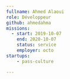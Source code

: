 ```yaml
---
fullname: Ahmed Alaoui
role: Développeur
github: ahmedahma
missions:
  - start: 2019-10-07
    end: 2020-10-07
    status: service
    employer: octo
startups:
    - pass-culture

---
```

